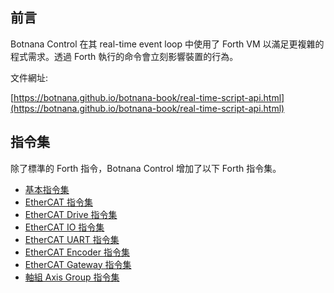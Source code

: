 ## 前言

Botnana Control 在其 real-time event loop 中使用了 Forth VM 以滿足更複雜的程式需求。透過 Forth 執行的命令會立刻影響裝置的行為。

文件網址:

[https://botnana.github.io/botnana-book/real-time-script-api.html](https://botnana.github.io/botnana-book/real-time-script-api.html)

## 指令集

除了標準的 Forth 指令，Botnana Control 增加了以下 Forth 指令集。

- [基本指令集](./host-primitives.md)
- [EtherCAT 指令集](./ethercat-primitives.md)
- [EtherCAT Drive 指令集](./ethercat-drive-primitives.md)
- [EtherCAT IO 指令集](./ethercat-io-primitives.md)
- [EtherCAT UART 指令集](./ethercat-uart-primitives.md)
- [EtherCAT Encoder 指令集](./ethercat-encoder-primitives.md)
- [EtherCAT Gateway 指令集](./ethercat-gateway-primitives.md)
- [軸組 Axis Group 指令集](./axis-group.md)   
